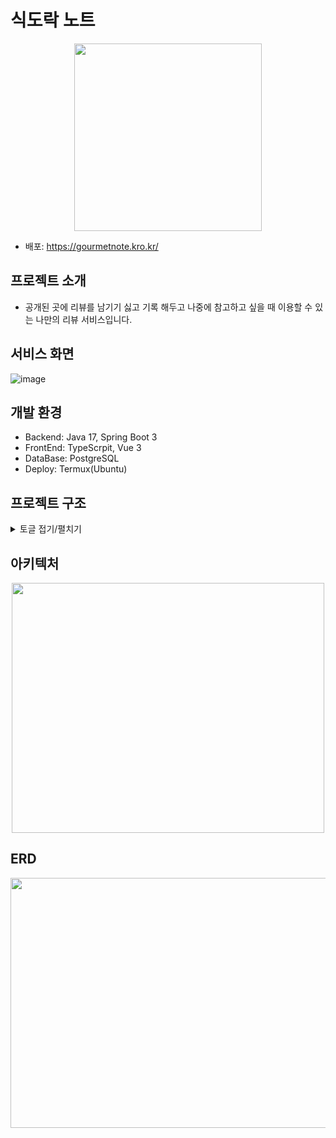 # 식도락 노트
<p align="center">
  <img src="https://github.com/user-attachments/assets/612eab23-7ed9-48d2-86ec-5fdbcffab7fc"  width="300" height="300"/>
</p>

- 배포: https://gourmetnote.kro.kr/

## 프로젝트 소개
- 공개된 곳에 리뷰를 남기기 싫고 기록 해두고 나중에 참고하고 싶을 때 이용할 수 있는 나만의 리뷰 서비스입니다.

## 서비스 화면
![image](https://github.com/user-attachments/assets/e674c5b4-140e-4526-8eab-4d85d358a0ea)



## 개발 환경
- Backend: Java 17, Spring Boot 3
- FrontEnd: TypeScrpit, Vue 3
- DataBase: PostgreSQL
- Deploy: Termux(Ubuntu)

## 프로젝트 구조
<details>
<summary>토글 접기/펼치기</summary>

├─.github             
│  └─workflows          
├─front           
│  ├─public            
│  └─src            
│      ├─assets           
│      │  ├─image           
│      │  └─js           
│      ├─components           
│      ├─model           
│      ├─router           
│      ├─stores           
│      └─views           
│          ├─login           
│          ├─my           
│          └─review           
├─gradle           
│  └─wrapper           
└─src           
    ├─main           
    │  ├─java           
    │  │  └─com           
    │  │      └─gk           
    │  │          └─gourmet_note           
    │  │              ├─common           
    │  │              │  ├─config           
    │  │              │  ├─entity           
    │  │              │  ├─exception           
    │  │              │  │  └─vo           
    │  │              │  ├─filter           
    │  │              │  └─naver           
    │  │              ├─image           
    │  │              │  ├─entity           
    │  │              │  ├─repository           
    │  │              │  ├─service           
    │  │              │  └─vo           
    │  │              ├─review           
    │  │              │  ├─controller           
    │  │              │  ├─entity           
    │  │              │  ├─repository           
    │  │              │  ├─service           
    │  │              │  └─vo           
    │  │              ├─shop           
    │  │              │  ├─controller           
    │  │              │  ├─entity           
    │  │              │  ├─repository           
    │  │              │  ├─service           
    │  │              │  └─vo           
    │  │              └─user           
    │  │                  ├─controller           
    │  │                  ├─entity           
    │  │                  ├─repository           
    │  │                  ├─service           
    │  │                  └─vo           
    │  └─resources           
    │      ├─static           
    │      │  └─assets           
    │      └─templates           
    └─test           
        ├─java           
        │  └─com           
        │      └─gk           
        │          └─gourmet_note           
        └─resources           

</details>

## 아키텍처
<p align="center">
  <img src="https://github.com/user-attachments/assets/1eb3cfaf-2028-4f4c-8f0c-d22654e8ec34"   width="500" height="400"/>
</p>

## ERD
<p align="center">
  <img src="https://github.com/user-attachments/assets/dfae193a-24dd-4142-9119-7c29a9efe74f"   width="800" height="400"/>
</p>
